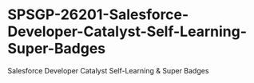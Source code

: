 # SPSGP-26201-Salesforce-Developer-Catalyst-Self-Learning-Super-Badges
Salesforce Developer Catalyst Self-Learning &amp; Super Badges
